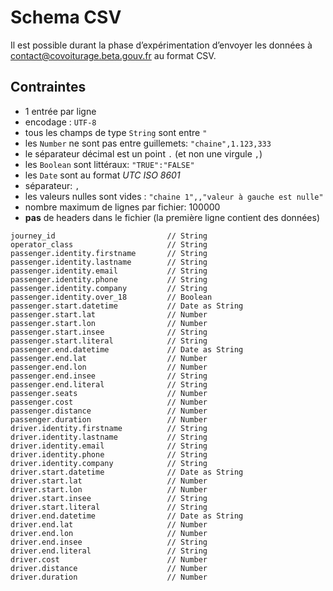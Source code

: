 # Schema CSV

Il est possible durant la phase d’expérimentation d’envoyer les données à [contact@covoiturage.beta.gouv.fr](mailto:contact@covoiturage.beta.gouv.fr) au format CSV.

## Contraintes

* 1 entrée par ligne
* encodage : `UTF-8`
* tous les champs de type `String` sont entre `"`
* les `Number` ne sont pas entre guillemets: `"chaine",1.123,333`
* le séparateur décimal est un point `.` \(et non une virgule `,`\)
* les `Boolean` sont littéraux: `"TRUE":"FALSE"`
* les `Date` sont au format _UTC ISO 8601_
* séparateur: `,`
* les valeurs nulles sont vides : `"chaine 1",,"valeur à gauche est nulle"`
* nombre maximum de lignes par fichier: 100000
* **pas** de headers dans le fichier \(la première ligne contient des données\)

```text
journey_id                         // String
operator_class                     // String
passenger.identity.firstname       // String
passenger.identity.lastname        // String
passenger.identity.email           // String
passenger.identity.phone           // String
passenger.identity.company         // String
passenger.identity.over_18         // Boolean
passenger.start.datetime           // Date as String
passenger.start.lat                // Number
passenger.start.lon                // Number
passenger.start.insee              // String
passenger.start.literal            // String
passenger.end.datetime             // Date as String
passenger.end.lat                  // Number
passenger.end.lon                  // Number
passenger.end.insee                // String
passenger.end.literal              // String
passenger.seats                    // Number
passenger.cost                     // Number
passenger.distance                 // Number
passenger.duration                 // Number
driver.identity.firstname          // String
driver.identity.lastname           // String
driver.identity.email              // String
driver.identity.phone              // String
driver.identity.company            // String
driver.start.datetime              // Date as String
driver.start.lat                   // Number
driver.start.lon                   // Number
driver.start.insee                 // String
driver.start.literal               // String
driver.end.datetime                // Date as String
driver.end.lat                     // Number
driver.end.lon                     // Number
driver.end.insee                   // String
driver.end.literal                 // String
driver.cost                        // Number
driver.distance                    // Number
driver.duration                    // Number
```

